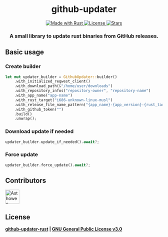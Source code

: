<!--suppress HtmlDeprecatedAttribute -->
<div align="center">
    <h1><strong>github-updater</strong></h1>
    <div>
        <a href="https://www.rust-lang.org/">
            <img src="https://img.shields.io/badge/Rust-000000?style=for-the-badge&logo=rust&logoColor=white" alt="Made with Rust">
        </a>
        <a href="https://github.com/Asthowen/github-updater-rust/blob/main/LICENSE">
            <img src="https://img.shields.io/github/license/Asthowen/github-updater-rust?style=for-the-badge" alt="License">
        </a>
        <a href="https://github.com/Asthowen/github-updater-rust/stargazers">
            <img src="https://img.shields.io/github/stars/Asthowen/github-updater-rust?style=for-the-badge" alt="Stars">
        </a>
    </div>
    <h3>
        <strong>A small library to update rust binaries from GitHub releases.</strong>
    </h3>
</div>

## Basic usage
### Create builder
```rust
let mut updater_builder = GithubUpdater::builder()
    .with_initialized_reqwest_client()
    .with_download_path(&"/home/user/downloads")
    .with_repository_infos("repository-owner", "repository-name")
    .with_app_name("app-name")
    .with_rust_target("i686-unknown-linux-musl")
    .with_release_file_name_pattern("{app_name}-{app_version}-{rust_target}")
    .with_github_token("")
    .build()
    .unwrap();
```

### Download update if needed
```rust
updater_builder.update_if_needed().await?;
```

### Force update
```rust
updater_builder.force_update().await?;
```

## Contributors
[<img width="45" src="https://avatars.githubusercontent.com/u/59535754?v=4" alt="Asthowen">](https://github.com/Asthowen)

## License
**[github-updater-rust](https://github.com/Asthowen/github-updater-rust) | [GNU General Public License v3.0](https://github.com/Asthowen/AFetch/blob/main/LICENSE)**